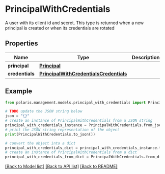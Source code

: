 <!--

 Copyright (c) 2024 Snowflake Computing Inc.
 
 Licensed under the Apache License, Version 2.0 (the "License");
 you may not use this file except in compliance with the License.
 You may obtain a copy of the License at
 
      http://www.apache.org/licenses/LICENSE-2.0
 
 Unless required by applicable law or agreed to in writing, software
 distributed under the License is distributed on an "AS IS" BASIS,
 WITHOUT WARRANTIES OR CONDITIONS OF ANY KIND, either express or implied.
 See the License for the specific language governing permissions and
 limitations under the License.

-->
# PrincipalWithCredentials

A user with its client id and secret. This type is returned when a new principal is created or when its credentials are rotated

## Properties

Name | Type | Description | Notes
------------ | ------------- | ------------- | -------------
**principal** | [**Principal**](Principal.md) |  | 
**credentials** | [**PrincipalWithCredentialsCredentials**](PrincipalWithCredentialsCredentials.md) |  | 

## Example

```python
from polaris.management.models.principal_with_credentials import PrincipalWithCredentials

# TODO update the JSON string below
json = "{}"
# create an instance of PrincipalWithCredentials from a JSON string
principal_with_credentials_instance = PrincipalWithCredentials.from_json(json)
# print the JSON string representation of the object
print(PrincipalWithCredentials.to_json())

# convert the object into a dict
principal_with_credentials_dict = principal_with_credentials_instance.to_dict()
# create an instance of PrincipalWithCredentials from a dict
principal_with_credentials_from_dict = PrincipalWithCredentials.from_dict(principal_with_credentials_dict)
```
[[Back to Model list]](../README.md#documentation-for-models) [[Back to API list]](../README.md#documentation-for-api-endpoints) [[Back to README]](../README.md)


